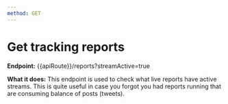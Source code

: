 ```yaml
---
method: GET
---
```


# Get tracking reports

**Endpoint:** {{apiRoute}}/reports?streamActive=true

**What it does:** This endpoint is used to check what live reports have active streams. This is quite useful in case you forgot you had reports running that are consuming balance of posts (tweets). 
